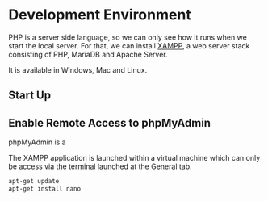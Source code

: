 # Development Environment

PHP is a server side language, so we can only see how it runs when we start the local server. For that, we can install [XAMPP](https://www.apachefriends.org/index.html), a web server stack consisting of PHP, MariaDB and Apache Server.

It is available in Windows, Mac and Linux.

## Start Up


## Enable Remote Access to phpMyAdmin

phpMyAdmin is a 

The XAMPP application is launched within a virtual machine which can only be access via the terminal launched at the General tab.

```bash
apt-get update
apt-get install nano
```